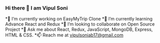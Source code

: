 ### Hi there 👋 I am Vipul Soni

<!--
**Vipul4439/Vipul4439** is a ✨ _special_ ✨ repository because its `README.md` (this file) appears on your GitHub profile.

Here are some ideas to get you started:

- 🔭 I’m currently working on ...
- 🌱 I’m currently learning ...
- 👯 I’m looking to collaborate on ...
- 🤔 I’m looking for help with ...
- 💬 Ask me about ...
- 📫 How to reach me: ...
- 😄 Pronouns: ...
- ⚡ Fun fact: ...
-->

*🔭 I’m currently working on EasyMyTrip Clone
*🌱 I’m currently learning Advance React and Redux
*👯 I’m looking to collaborate on Open Source Project
*💬 Ask me about React, Redux, JavaScript, MongoDB, Express, HTML & CSS.
*📫 Reach me at vipulsoniab17@gmail.com



